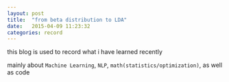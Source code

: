 ```yaml
---
layout: post
title:  "from beta distribution to LDA"
date:   2015-04-09 11:23:32
categories: record
---
```

this blog is used to record what i have learned recently

mainly about `Machine Learning`,  `NLP`, `math(statistics/optimization)`, as well as code

